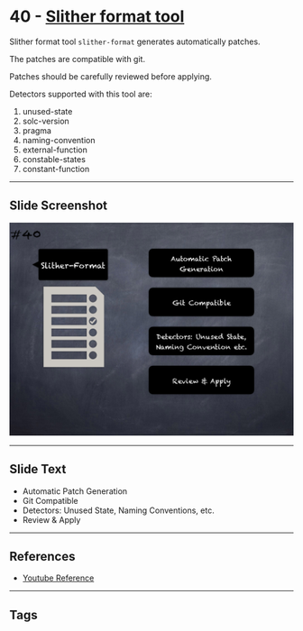 
# 40 - [Slither format tool](./Slither%20format%20tool.md)

Slither format tool `slither-format` generates automatically patches. 

The patches are compatible with git. 

Patches should be carefully reviewed before applying. 

Detectors supported with this tool are:

1. unused-state
2. solc-version
3. pragma
4. naming-convention
5. external-function
6. constable-states
7. constant-function
___
## Slide Screenshot
![040.png](../../images/6.%20Audit%20Techniques%20and%20Tools%20101/040.png)
___
## Slide Text
- Automatic Patch Generation
- Git Compatible
- Detectors: Unused State, Naming Conventions, etc.
- Review & Apply
___
## References
- [Youtube Reference](https://youtu.be/QstpNY1IuqM?t=1347)
___
## Tags
